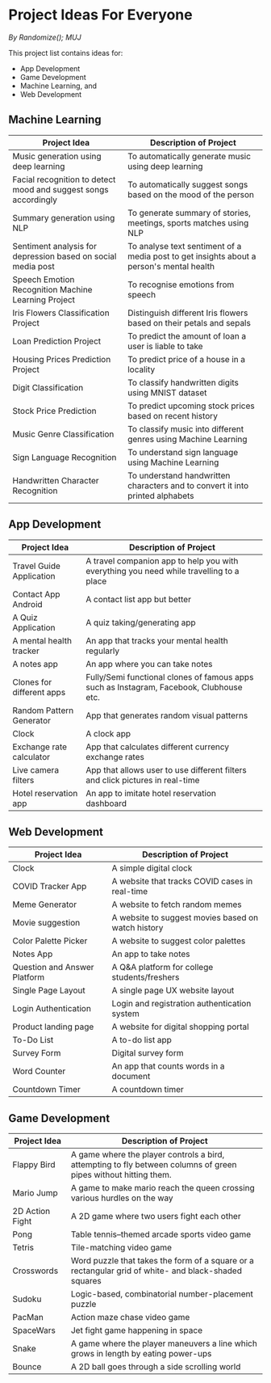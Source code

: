 # Project Ideas For Everyone
_By Randomize(); MUJ_

This project list contains ideas for:

 - App Development
 - Game Development
 - Machine Learning, and
 - Web Development

## Machine Learning

|Project  Idea| Description of Project |
|--|--|
|Music generation using deep learning| To automatically generate music using deep learning |
|Facial recognition to detect mood and suggest songs accordingly |To automatically suggest songs based on the mood of the person |
|Summary generation using NLP| To generate summary of stories, meetings, sports matches using NLP |
|Sentiment analysis for depression based on social media post|To analyse text sentiment of a media post to get insights about a person's mental health|
|Speech Emotion Recognition Machine Learning Project|To recognise emotions from speech|
|Iris Flowers Classification Project|Distinguish different Iris flowers based on their petals and sepals|
|Loan Prediction Project|To predict the amount of loan a user is liable to take|
|Housing Prices Prediction Project|To predict price of a house in a locality|
|Digit Classification|To classify handwritten digits using MNIST dataset|
|Stock Price Prediction|To predict upcoming stock prices based on recent history|
|Music Genre Classification|To classify music into different genres using Machine Learning|
|Sign Language Recognition|To understand sign language using Machine Learning|
|Handwritten Character Recognition|To understand handwritten characters and to convert it into printed alphabets|

## App Development

| Project Idea | Description of Project |
|--|--|
|Travel Guide Application| A travel companion app to help you with everything you need while travelling to a place |
| Contact App Android |A contact list app but better  |
| A Quiz Application |A quiz taking/generating app  |
| A mental health tracker |An app that tracks your mental health regularly  |
| A notes app |An app where you can take notes |
| Clones for different apps |Fully/Semi functional clones of famous apps such as Instagram, Facebook, Clubhouse etc.  |
| Random Pattern Generator |App that generates random visual patterns |
| Clock |A clock app  |
| Exchange rate calculator |App that calculates different currency exchange rates  |
| Live camera filters |App that allows user to use different filters and click pictures in real-time  |
| Hotel reservation app |An app to imitate hotel reservation dashboard |

## Web Development

| Project Idea | Description of Project |
|--|--|
|Clock| A simple digital clock |
|COVID Tracker App| A website that tracks COVID cases in real-time  |
|Meme Generator| A website to fetch random memes  |
|Movie suggestion| A website to suggest movies based on watch history  |
|Color Palette Picker|A website to suggest color palettes  |
|Notes App|An app to take notes |
|Question and Answer Platform|A Q&A platform for college students/freshers  |
|Single Page Layout|A single page UX website layout  |
|Login Authentication|Login and registration authentication system  |
|Product landing page|A website for digital shopping portal  |
|To-Do List|A to-do list app|
|Survey Form|Digital survey form|
|Word Counter|An app that counts words in a document|
|Countdown Timer|A countdown timer|

## Game Development

| Project Idea | Description of Project |
|--|--|
|Flappy Bird | A game where the player controls a bird, attempting to fly between columns of green pipes without hitting them. |
|Mario Jump | A game to make mario reach the queen crossing various hurdles on the way |
|2D Action Fight | A 2D game where two users fight each other  |
|Pong | Table tennis–themed arcade sports video game |
|Tetris | Tile-matching video game  |
|Crosswords  | Word puzzle that takes the form of a square or a rectangular grid of white- and black-shaded squares |
|Sudoku  | Logic-based, combinatorial number-placement puzzle |
|PacMan  | Action maze chase video game |
|SpaceWars | Jet fight game happening in space |
|Snake  |  A game where the player maneuvers a line which grows in length by eating power-ups |
|Bounce | A 2D ball goes through a side scrolling world |
